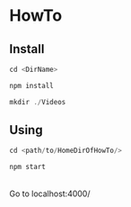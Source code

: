 # HowTo

## Install

```js
cd <DirName>
```

```js
npm install
```

```js
mkdir ./Videos
```

## Using


```js
cd <path/to/HomeDirOfHowTo/>
```

```js
npm start
```


<br>Go to localhost:4000/
